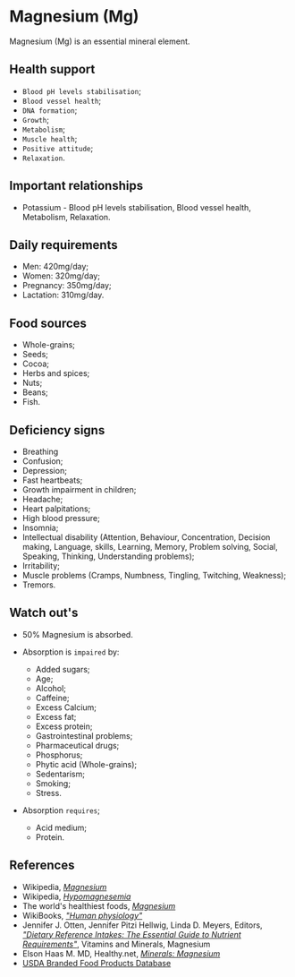 # Magnesium (Mg)
Magnesium (Mg) is an essential mineral element.

## Health support
- `Blood pH levels stabilisation`;
- `Blood vessel health`;
- `DNA formation`;
- `Growth`;
- `Metabolism`;
- `Muscle health`;
- `Positive attitude`;
- `Relaxation`.

## Important relationships
- Potassium - Blood pH levels stabilisation, Blood vessel health, Metabolism, Relaxation.

## Daily requirements
- Men: 420mg/day;
- Women: 320mg/day;
- Pregnancy: 350mg/day;
- Lactation: 310mg/day.

## Food sources
- Whole-grains;
- Seeds;
- Cocoa;
- Herbs and spices;
- Nuts;
- Beans;
- Fish.

## Deficiency signs
- Breathing 
- Confusion;
- Depression;
- Fast heartbeats;
- Growth impairment in children;
- Headache;
- Heart palpitations;
- High blood pressure;
- Insomnia;
- Intellectual disability (Attention, Behaviour, Concentration, Decision making, Language, skills, Learning, Memory, Problem solving, Social, Speaking, Thinking, Understanding problems);
- Irritability;
- Muscle problems (Cramps, Numbness, Tingling, Twitching, Weakness);
- Tremors.

## Watch out's
- 50% Magnesium is absorbed.

- Absorption is `impaired` by:
    - Added sugars;
    - Age;
    - Alcohol;
    - Caffeine;
	- Excess Calcium;
	- Excess fat;
	- Excess protein;
    - Gastrointestinal problems;
    - Pharmaceutical drugs;
	- Phosphorus;
    - Phytic acid (Whole-grains);
    - Sedentarism;
    - Smoking;
    - Stress.

- Absorption `requires`;
	- Acid medium;	
	- Protein.

## References
- Wikipedia, [_Magnesium_](https://en.wikipedia.org/wiki/Magnesium)
- Wikipedia, [_Hypomagnesemia_](https://en.wikipedia.org/wiki/Hypomagnesemia#Signs_and_symptoms)
- The world's healthiest foods, [_Magnesium_](http://www.whfoods.com/genpage.php?tname=nutrient&dbid=75)
- WikiBooks, [_"Human physiology"_](https://en.wikibooks.org/wiki/Human_Physiology/Nutrition#Minerals)
- Jennifer J. Otten, Jennifer Pitzi Hellwig, Linda D. Meyers, Editors, [_"Dietary Reference Intakes: The Essential Guide to Nutrient Requirements"_](https://www.amazon.com/Dietary-Reference-Intakes-Essential-Requirements/dp/0309157420), Vitamins and Minerals, Magnesium
- Elson Haas M. MD, Healthy.net, [_Minerals: Magnesium_](http://www.healthy.net/Health/Article/Magnesium/2060/1)
- [USDA Branded Food Products Database](https://ndb.nal.usda.gov/ndb/nutrients/report/nutrientsfrm?max=1000&offset=0&totCount=0&nutrient1=304&nutrient2=&nutrient3=&subset=0&sort=c&measureby=g)